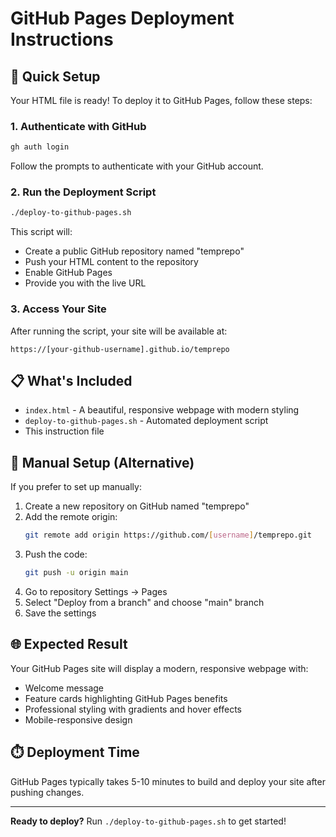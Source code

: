 # GitHub Pages Deployment Instructions

## 🎯 Quick Setup

Your HTML file is ready! To deploy it to GitHub Pages, follow these steps:

### 1. Authenticate with GitHub
```bash
gh auth login
```
Follow the prompts to authenticate with your GitHub account.

### 2. Run the Deployment Script
```bash
./deploy-to-github-pages.sh
```

This script will:
- Create a public GitHub repository named "temprepo"
- Push your HTML content to the repository
- Enable GitHub Pages
- Provide you with the live URL

### 3. Access Your Site

After running the script, your site will be available at:
```
https://[your-github-username].github.io/temprepo
```

## 📋 What's Included

- `index.html` - A beautiful, responsive webpage with modern styling
- `deploy-to-github-pages.sh` - Automated deployment script
- This instruction file

## 🔧 Manual Setup (Alternative)

If you prefer to set up manually:

1. Create a new repository on GitHub named "temprepo"
2. Add the remote origin:
   ```bash
   git remote add origin https://github.com/[username]/temprepo.git
   ```
3. Push the code:
   ```bash
   git push -u origin main
   ```
4. Go to repository Settings → Pages
5. Select "Deploy from a branch" and choose "main" branch
6. Save the settings

## 🌐 Expected Result

Your GitHub Pages site will display a modern, responsive webpage with:
- Welcome message
- Feature cards highlighting GitHub Pages benefits
- Professional styling with gradients and hover effects
- Mobile-responsive design

## ⏱️ Deployment Time

GitHub Pages typically takes 5-10 minutes to build and deploy your site after pushing changes.

---

**Ready to deploy?** Run `./deploy-to-github-pages.sh` to get started!